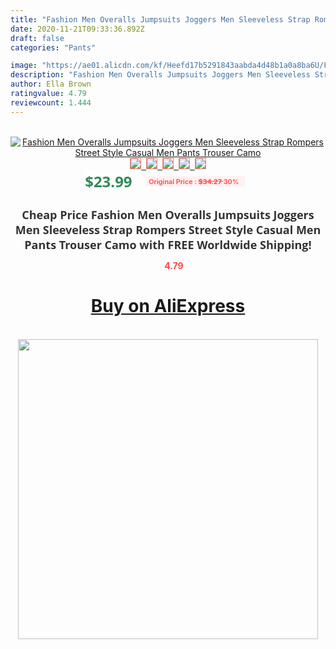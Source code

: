 ```yaml
---
title: "Fashion Men Overalls Jumpsuits Joggers Men Sleeveless Strap Rompers Street Style Casual Men Pants Trouser Camo"
date: 2020-11-21T09:33:36.892Z
draft: false
categories: "Pants"

image: "https://ae01.alicdn.com/kf/Heefd17b5291843aabda4d48b1a0a8ba6U/Fashion-Men-Overalls-Jumpsuits-Joggers-Men-Sleeveless-Strap-Rompers-Street-Style-Casual-Men-Pants-Trouser-Camo.png_220x220.png"
description: "Fashion Men Overalls Jumpsuits Joggers Men Sleeveless Strap Rompers Street Style Casual Men Pants Trouser Camo"
author: Ella Brown
ratingvalue: 4.79
reviewcount: 1.444
---
```

<br>
<div style="text-align: center;">
<a href="https://s.click.aliexpress.com/e/_A5OOQv" target="_blank" rel="nofollow noopener noreferrer"><img alt="Fashion Men Overalls Jumpsuits Joggers Men Sleeveless Strap Rompers Street Style Casual Men Pants Trouser Camo" class="magnifier-image" src="https://ae01.alicdn.com/kf/Heefd17b5291843aabda4d48b1a0a8ba6U/Fashion-Men-Overalls-Jumpsuits-Joggers-Men-Sleeveless-Strap-Rompers-Street-Style-Casual-Men-Pants-Trouser-Camo.png_220x220.png_640x640.jpg">
<br>
<img style="border:1px solid salmon" src="https://ae01.alicdn.com/kf/Heefd17b5291843aabda4d48b1a0a8ba6U/Fashion-Men-Overalls-Jumpsuits-Joggers-Men-Sleeveless-Strap-Rompers-Street-Style-Casual-Men-Pants-Trouser-Camo.png_120x120.jpg">&nbsp;&nbsp;<img style="border:1px solid salmon" src="https://ae01.alicdn.com/kf/Hfd723cf9772b4be6926493638a61ef63U/Fashion-Men-Overalls-Jumpsuits-Joggers-Men-Sleeveless-Strap-Rompers-Street-Style-Casual-Men-Pants-Trouser-Camo.jpg_120x120.jpg">&nbsp;&nbsp;<img style="border:1px solid salmon" src="https://ae01.alicdn.com/kf/Hd796061b173e4285bc71504a8e655d3a0/Fashion-Men-Overalls-Jumpsuits-Joggers-Men-Sleeveless-Strap-Rompers-Street-Style-Casual-Men-Pants-Trouser-Camo.jpg_120x120.jpg">&nbsp;&nbsp;<img style="border:1px solid salmon" src="_120x120.jpg">&nbsp;&nbsp;<img style="border:1px solid salmon" src="https://ae01.alicdn.com/kf/Hc554ffad56844c788c90142355cb490d7/Fashion-Men-Overalls-Jumpsuits-Joggers-Men-Sleeveless-Strap-Rompers-Street-Style-Casual-Men-Pants-Trouser-Camo.png_120x120.jpg"></a></div><br0>
<div style="text-align: center;"><span style="background-color: white; border: 0px; box-sizing: border-box; color: seagreen; display: inline-block; font-family: &quot;open sans&quot; , &quot;arial&quot; , &quot;helvetica&quot; , sans-serif , &quot;heiti&quot;; font-size: 24px; font-stretch: inherit; font-weight: 700; line-height: inherit; margin: 0px 10px 0px 0px; padding: 0px; vertical-align: middle;">$23.99 </span>
<span style="background: rgb(255 , 241 , 241); border-radius: 3px; border: 0px; box-sizing: border-box; color: #ff4747; display: inline-block; font-family: inherit; font-size: 12px; font-stretch: inherit; font-style: inherit; font-variant: inherit; font-weight: 600; line-height: inherit; margin: 0px; padding: 2px 5px; transform: scale(0.9); vertical-align: middle;">Original Price : <b style="text-decoration: line-through;">$34.27 </b> 30%&nbsp;&nbsp;</span></div>
<h1 style="color: #333333; display: inline-block; font-family: &quot;open sans&quot; , &quot;arial&quot; , &quot;helvetica&quot; , sans-serif , &quot;heiti&quot;; font-size: 18px; font-stretch: inherit; font-weight: 700; text-align: center;">Cheap Price Fashion Men Overalls Jumpsuits Joggers Men Sleeveless Strap Rompers Street Style Casual Men Pants Trouser Camo with FREE Worldwide Shipping!</h1>
<div style="color: #ff4747; text-align: center;">
<img src="https://4.bp.blogspot.com/-M0ZcTcb-5uY/XleCXlxnR4I/AAAAAAAAAEc/OrjgMkXV1oMQFaCRZj5HQwOCBcu3w1FegCPcBGAYYCw/s1600/star.png" style="height: 15px;">&nbsp;<b>4.79</b></div>
<div class="button_cont" align="center"><a class="buynow_a" href="https://s.click.aliexpress.com/e/_A5OOQv" target="_blank" rel="nofollow noopener noreferrer"><H1>Buy on AliExpress</H1></a></div><br>
<div class="separator" style="clear: both; text-align: center;">
<img src="https://lh3.googleusercontent.com/-pTy5HemUv9M/XlePHvY0dAI/AAAAAAAAAE4/0nX5iRUoIWY8eMW9Dpxeirr157OZliDIgCLcBGAsYHQ/s1600/badge.gif" width="480">
</div>
